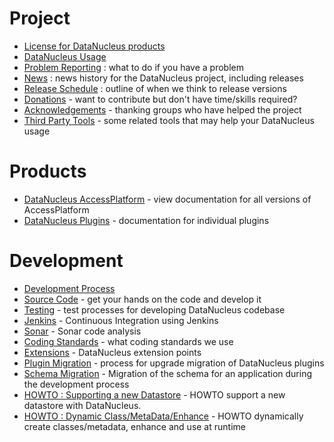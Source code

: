 <head><title>Development</title></head>

# Project

* [License for DataNucleus products](license.html)
* [DataNucleus Usage](usage.html)
* [Problem Reporting](problem_reporting.html) : what to do if you have a problem
* [News](news/index.html) : news history for the DataNucleus project, including releases
* [Release Schedule](release_plans.html) : outline of when we think to release versions
* [Donations](donations.html) - want to contribute but don't have time/skills required?
* [Acknowledgements](acknowledgements.html) - thanking groups who have helped the project
* [Third Party Tools](thirdparty_tools.html) - some related tools that may help your DataNucleus usage


# Products

* [DataNucleus AccessPlatform](products/accessplatform.html) - view documentation for all versions of AccessPlatform
* [DataNucleus Plugins](products/plugins.html) - documentation for individual plugins


# Development

* [Development Process](development/index.html)
* [Source Code](development/sourcecode.html) - get your hands on the code and develop it
* [Testing](development/tests.html) - test processes for developing DataNucleus codebase
* [Jenkins](http://jenkins.datanucleus.org) - Continuous Integration using Jenkins
* [Sonar](http://sonar.datanucleus.org) - Sonar code analysis
* [Coding Standards](development/coding_standards.html) - what coding standards we use
* [Extensions](development/extensions.html) - DataNucleus extension points
* [Plugin Migration](plugin_migration.html) - process for upgrade migration of DataNucleus plugins
* [Schema Migration](development/schema_migration.html) - Migration of the schema for an application during the development process
* [HOWTO : Supporting a new Datastore](development/new_store_plugin_howto.html) - HOWTO support a new datastore with DataNucleus.
* [HOWTO : Dynamic Class/MetaData/Enhance](development/dynamic_class_metadata_enhance_runtime.html) - HOWTO dynamically create classes/metadata, enhance and use at runtime


